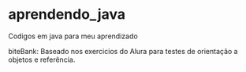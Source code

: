 # aprendendo_java
Codigos em java para meu aprendizado


biteBank:
Baseado nos exercicios do Alura para testes de orientação a objetos e referência.
